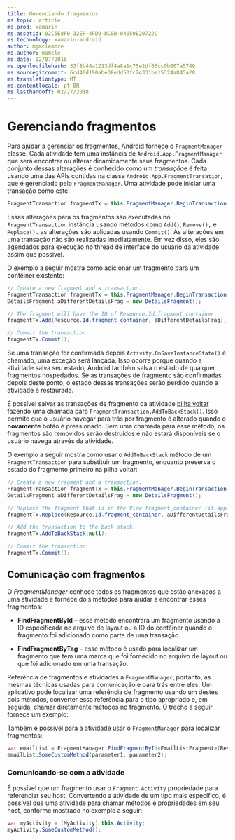 ```yaml
---
title: Gerenciando fragmentos
ms.topic: article
ms.prod: xamarin
ms.assetid: 02C5E8F0-32EF-4FD9-DC8B-04650E20722C
ms.technology: xamarin-android
author: mgmclemore
ms.author: mamcle
ms.date: 02/07/2018
ms.openlocfilehash: 33f8b44a1213df4a8a1c75e2df66cc0b007a5749
ms.sourcegitcommit: 6cd40d190abe38edd50fc74331be15324a845a28
ms.translationtype: MT
ms.contentlocale: pt-BR
ms.lasthandoff: 02/27/2018
---
```

# <a name="managing-fragments"></a>Gerenciando fragmentos

Para ajudar a gerenciar os fragmentos, Android fornece o `FragmentManager` classe. Cada atividade tem uma instância de `Android.App.FragmentManager` que será encontrar ou alterar dinamicamente seus fragmentos. Cada conjunto dessas alterações é conhecido como um *transação*e é feita usando uma das APIs contidas na classe `Android.App.FragmentTransation`, que é gerenciado pelo `FragmentManager`. Uma atividade pode iniciar uma transação como este:

```csharp
FragmentTransaction fragmentTx = this.FragmentManager.BeginTransaction();
```

Essas alterações para os fragmentos são executadas no `FragmentTransaction` instância usando métodos como `Add()`, `Remove(),` e `Replace().` as alterações são aplicadas usando `Commit()`. As alterações em uma transação não são realizadas imediatamente.
Em vez disso, eles são agendados para execução no thread de interface do usuário da atividade assim que possível.

O exemplo a seguir mostra como adicionar um fragmento para um contêiner existente:

```csharp
// Create a new fragment and a transaction.
FragmentTransaction fragmentTx = this.FragmentManager.BeginTransaction();
DetailsFragment aDifferentDetailsFrag = new DetailsFragment();

// The fragment will have the ID of Resource.Id.fragment_container.
fragmentTx.Add(Resource.Id.fragment_container, aDifferentDetailsFrag);

// Commit the transaction.
fragmentTx.Commit();
```

Se uma transação for confirmada depois `Activity.OnSaveInstanceState()` é chamado, uma exceção será lançada. Isso ocorre porque quando a atividade salva seu estado, Android também salva o estado de qualquer fragmentos hospedados. Se as transações de fragmento são confirmadas depois deste ponto, o estado dessas transações serão perdido quando a atividade é restaurada.

É possível salvar as transações de fragmento da atividade [pilha voltar](http://developer.android.com/guide/topics/fundamentals/tasks-and-back-stack.html) fazendo uma chamada para `FragmentTransaction.AddToBackStack()`. Isso permite que o usuário navegar para trás por fragmento é alterado quando o **novamente** botão é pressionado. Sem uma chamada para esse método, os fragmentos são removidos serão destruídos e não estará disponíveis se o usuário navega através da atividade.

O exemplo a seguir mostra como usar o `AddToBackStack` método de um `FragmentTransaction` para substituir um fragmento, enquanto preserva o estado do fragmento primeiro na pilha voltar:

```csharp
// Create a new fragment and a transaction.
FragmentTransaction fragmentTx = this.FragmentManager.BeginTransaction();
DetailsFragment aDifferentDetailsFrag = new DetailsFragment();

// Replace the fragment that is in the View fragment_container (if applicable).
fragmentTx.Replace(Resource.Id.fragment_container, aDifferentDetailsFrag);

// Add the transaction to the back stack.
fragmentTx.AddToBackStack(null);

// Commit the transaction.
fragmentTx.Commit();
```

<a name="Communicating_with_Fragments" />

## <a name="communicating-with-fragments"></a>Comunicação com fragmentos

O *FragmentManager* conhece todos os fragmentos que estão anexados a uma atividade e fornece dois métodos para ajudar a encontrar esses fragmentos:

-   **FindFragmentById** &ndash; esse método encontrará um fragmento usando a ID especificada no arquivo de layout ou a ID do contêiner quando o fragmento foi adicionado como parte de uma transação.

-   **FindFragmentByTag** &ndash; esse método é usado para localizar um fragmento que tem uma marca que foi fornecido no arquivo de layout ou que foi adicionado em uma transação.

Referência de fragmentos e atividades a `FragmentManager`, portanto, as mesmas técnicas usadas para comunicação e para trás entre eles. Um aplicativo pode localizar uma referência de fragmento usando um destes dois métodos, converter essa referência para o tipo apropriado e, em seguida, chamar diretamente métodos no fragmento. O trecho a seguir fornece um exemplo:

Também é possível para a atividade usar o `FragmentManager` para localizar fragmentos:

```csharp
var emailList = FragmentManager.FindFragmentById<EmailListFragment>(Resource.Id.email_list_fragment);
emailList.SomeCustomMethod(parameter1, parameter2);
```

<a name="Communicating_with_the_Activity" />

### <a name="communicating-with-the-activity"></a>Comunicando-se com a atividade

É possível que um fragmento usar o `Fragment.Activity` propriedade para referenciar seu host. Convertendo a atividade de um tipo mais específico, é possível que uma atividade para chamar métodos e propriedades em seu host, conforme mostrado no exemplo a seguir:

```csharp
var myActivity = (MyActivity) this.Activity;
myActivity.SomeCustomMethod();
```
